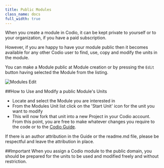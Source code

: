 ```yaml
---
title: Public Modules
class_name: docs
full_width: true
---
```


When you create a module in Codio, it can be kept private to yourself or to your organization, if you have a paid subscription. 

However, if you are happy to have your module public then it becomes available for any other Codio user to find, use,  copy and modify the units in the module.

You can make a Module public at Module creation or by pressing the `Edit` button having selected the Module from the listing.

![Modules Edit](/img/docs/modules_edit.png)

##How to Use and Modify a public Module's Units

- Locate and select the Module you are interested in
- From the Modules Unit list click on the 'Start Unit' icon for the unit you want to modify
- This will now fork that unit into a new Project in your Codio account. From this point, you are free to make whatever changes you require to the code or to the [Codio Guide](/docs/tuts/author).

If there is an author attribution in the Guide or the readme.md file, please be respectful and leave the attribution in place.

##Important
When you assign a Codio module to the public domain, you should be prepared for the units to be used and modified freely and without restriction.

